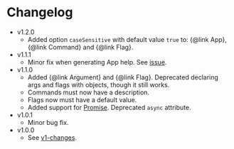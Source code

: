 # Changelog

* v1.2.0
	* Added option `caseSensitive` with default value `true` to: {@link App}, {@link Command} and
	{@link Flag}.
* v1.1.1
	* Minor fix when generating App help. See
	[issue](https://github.com/MeLlamoPablo/clapp/issues/1#issuecomment-265963359).
* v1.1.0
	* Added {@link Argument} and {@link Flag}. Deprecated declaring args and flags with objects, 
    though it still works.
	* Commands must now have a description.
	* Flags now must have a default value.
	* Added support for [Promise](https://developer.mozilla.org/en-US/docs/Web/JavaScript/Reference/Global_Objects/Promise). Deprecated `async` attribute.
* v1.0.1
	* Minor bug fix.
* v1.0.0
	* See [v1-changes](https://mellamopablo.github.io/clapp/clapp/1.0.1/tutorial-v1-changes.html).
